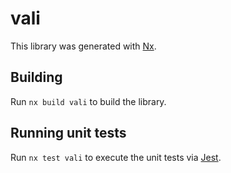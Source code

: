 # vali

This library was generated with [Nx](https://nx.dev).

## Building

Run `nx build vali` to build the library.

## Running unit tests

Run `nx test vali` to execute the unit tests via [Jest](https://jestjs.io).
